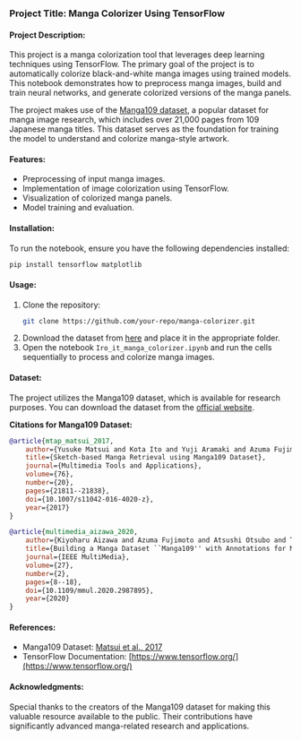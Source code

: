### Project Title: Manga Colorizer Using TensorFlow

#### Project Description:
This project is a manga colorization tool that leverages deep learning techniques using TensorFlow. The primary goal of the project is to automatically colorize black-and-white manga images using trained models. This notebook demonstrates how to preprocess manga images, build and train neural networks, and generate colorized versions of the manga panels.

The project makes use of the [Manga109 dataset](http://www.manga109.org/en/download.html), a popular dataset for manga image research, which includes over 21,000 pages from 109 Japanese manga titles. This dataset serves as the foundation for training the model to understand and colorize manga-style artwork.

#### Features:
- Preprocessing of input manga images.
- Implementation of image colorization using TensorFlow.
- Visualization of colorized manga panels.
- Model training and evaluation.

#### Installation:
To run the notebook, ensure you have the following dependencies installed:
```bash
pip install tensorflow matplotlib
```

#### Usage:
1. Clone the repository:
    ```bash
    git clone https://github.com/your-repo/manga-colorizer.git
    ```
2. Download the dataset from [here](https://github.com/Garima-Bazard/Iro_it/tree/main/cover%20images%20split) and place it in the appropriate folder.
3. Open the notebook `Iro_it_manga_colorizer.ipynb` and run the cells sequentially to process and colorize manga images.

#### Dataset:
The project utilizes the Manga109 dataset, which is available for research purposes. You can download the dataset from the [official website](http://www.manga109.org/en/download.html).

**Citations for Manga109 Dataset:**


```bibtex
@article{mtap_matsui_2017,
    author={Yusuke Matsui and Kota Ito and Yuji Aramaki and Azuma Fujimoto and Toru Ogawa and Toshihiko Yamasaki and Kiyoharu Aizawa},
    title={Sketch-based Manga Retrieval using Manga109 Dataset},
    journal={Multimedia Tools and Applications},
    volume={76},
    number={20},
    pages={21811--21838},
    doi={10.1007/s11042-016-4020-z},
    year={2017}
}

@article{multimedia_aizawa_2020,
    author={Kiyoharu Aizawa and Azuma Fujimoto and Atsushi Otsubo and Toru Ogawa and Yusuke Matsui and Koki Tsubota and Hikaru Ikuta},
    title={Building a Manga Dataset ``Manga109'' with Annotations for Multimedia Applications},
    journal={IEEE MultiMedia},
    volume={27},
    number={2},
    pages={8--18},
    doi={10.1109/mmul.2020.2987895},
    year={2020}
}
```

#### References:
- Manga109 Dataset: [Matsui et al., 2017](http://www.manga109.org/en/)
- TensorFlow Documentation: [https://www.tensorflow.org/](https://www.tensorflow.org/)

#### Acknowledgments:
Special thanks to the creators of the Manga109 dataset for making this valuable resource available to the public. Their contributions have significantly advanced manga-related research and applications.
